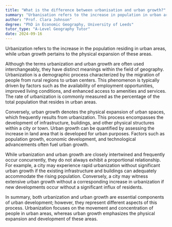```yaml
---
title: "What is the difference between urbanisation and urban growth?"
summary: "Urbanisation refers to the increase in population in urban areas, while urban growth refers to the physical expansion of these areas."
author: "Prof. Clara Johnson"
degree: "PhD in Economic Geography, University of Leeds"
tutor_type: "A-Level Geography Tutor"
date: 2024-09-16
---
```


Urbanization refers to the increase in the population residing in urban areas, while urban growth pertains to the physical expansion of these areas.

Although the terms urbanization and urban growth are often used interchangeably, they have distinct meanings within the field of geography. Urbanization is a demographic process characterized by the migration of people from rural regions to urban centers. This phenomenon is typically driven by factors such as the availability of employment opportunities, improved living conditions, and enhanced access to amenities and services. The rate of urbanization is commonly measured as the percentage of the total population that resides in urban areas.

Conversely, urban growth denotes the physical expansion of urban spaces, which frequently results from urbanization. This process encompasses the development of infrastructure, buildings, and other physical structures within a city or town. Urban growth can be quantified by assessing the increase in land area that is developed for urban purposes. Factors such as population growth, economic development, and technological advancements often fuel urban growth.

While urbanization and urban growth are closely intertwined and frequently occur concurrently, they do not always exhibit a proportional relationship. For example, a city may experience rapid urbanization without significant urban growth if the existing infrastructure and buildings can adequately accommodate the rising population. Conversely, a city may witness extensive urban growth without a corresponding increase in urbanization if new developments occur without a significant influx of residents.

In summary, both urbanization and urban growth are essential components of urban development; however, they represent different aspects of this process. Urbanization focuses on the movement and concentration of people in urban areas, whereas urban growth emphasizes the physical expansion and development of these areas.
    